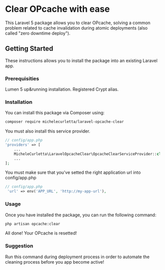 # Clear OPcache with ease

This Laravel 5 package allows you to clear OPcache, solving a common problem related to cache invalidation during atomic deployments (also called "zero downtime deploy").

## Getting Started

These instructions allows you to install the package into an existing Laravel app.

### Prerequisities

Lumen 5 up&running installation.
Registered Crypt alias. 

### Installation

You can install this package via Composer using:

```bash
composer require michelecurletta/laravel-opcache-clear
```

You must also install this service provider.

```php
// config/app.php
'providers' => [
    ...
    MicheleCurletta\LaravelOpcacheClear\OpcacheClearServiceProvider::class,
    ...
];
```

You must make sure that you've setted the right application url into config/app.php

```php
// config/app.php
 'url' => env('APP_URL', 'http://my-app-url'),
```
### Usage

Once you have installed the package, you can run the following command:

```bash
php artisan opcache:clear
```
All done! Your OPcache is resetted!

### Suggestion

Run this command during deployment process in order to automate the cleaning process before you app become active!
